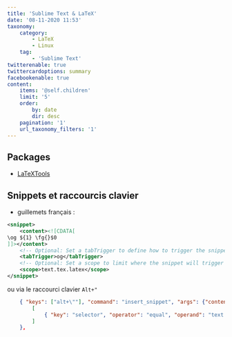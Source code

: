 ```yaml
---
title: 'Sublime Text & LaTeX'
date: '08-11-2020 11:53'
taxonomy:
    category:
        - LaTeX
        - Linux
    tag:
        - 'Sublime Text'
twitterenable: true
twittercardoptions: summary
facebookenable: true
content:
    items: '@self.children'
    limit: '5'
    order:
        by: date
        dir: desc
    pagination: '1'
    url_taxonomy_filters: '1'
---
```


## Packages

- [LaTeXTools](https://github.com/SublimeText/LaTeXTools)

## Snippets et raccourcis clavier

- guillemets français&nbsp;:
```xml
<snippet>
    <content><![CDATA[
\og ${1} \fg{}$0
]]></content>
    <!-- Optional: Set a tabTrigger to define how to trigger the snippet -->
    <tabTrigger>og</tabTrigger>
    <!-- Optional: Set a scope to limit where the snippet will trigger -->
    <scope>text.tex.latex</scope>
</snippet>
```
ou via le raccourci clavier `Alt+"`&nbsp;
```json
    { "keys": ["alt+\""], "command": "insert_snippet", "args": {"contents": "\\og ${1} \\fg{}$0"}, "context":
        [
            { "key": "selector", "operator": "equal", "operand": "text.tex.latex" }
        ]
    },
```

